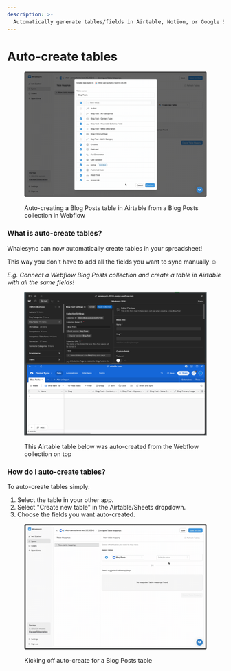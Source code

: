 ```yaml
---
description: >-
  Automatically generate tables/fields in Airtable, Notion, or Google Sheets from your other connected app.
---
```


# Auto-create tables

<figure><img src="../.gitbook/assets/2024-12-30 12.36.53.gif" alt=""><figcaption><p>Auto-creating a Blog Posts table in Airtable from a Blog Posts collection in Webflow</p></figcaption></figure>

### What is auto-create tables?

Whalesync can now automatically create tables in your spreadsheet!

This way you don't have to add all the fields you want to sync manually :relaxed:

_E.g. Connect a Webflow Blog Posts collection and create a table in Airtable with all the same fields!_

<figure><img src="../.gitbook/assets/Webflow + Airtable (1).png" alt=""><figcaption><p>This Airtable table below was auto-created from the Webflow collection on top</p></figcaption></figure>

### How do I auto-create tables?

To auto-create tables simply:

1. Select the table in your other app.
2. Select "Create new table" in the Airtable/Sheets dropdown.
3. Choose the fields you want auto-created.

<figure><img src="../.gitbook/assets/2024-12-30 12.35.50.gif" alt=""><figcaption><p>Kicking off auto-create for a Blog Posts table</p></figcaption></figure>
